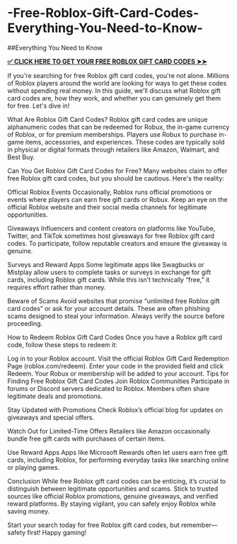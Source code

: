 # -Free-Roblox-Gift-Card-Codes-Everything-You-Need-to-Know-
##Everything You Need to Know

**[✅ CLICK HERE TO GET YOUR FREE ROBLOX GIFT CARD CODES ➤➤](https://myusoffer.xyz/all-gift-card-2/)**

If you're searching for free Roblox gift card codes, you're not alone. Millions of Roblox players around the world are looking for ways to get these codes without spending real money. In this guide, we'll discuss what Roblox gift card codes are, how they work, and whether you can genuinely get them for free. Let's dive in!

What Are Roblox Gift Card Codes? Roblox gift card codes are unique alphanumeric codes that can be redeemed for Robux, the in-game currency of Roblox, or for premium memberships. Players use Robux to purchase in-game items, accessories, and experiences. These codes are typically sold in physical or digital formats through retailers like Amazon, Walmart, and Best Buy.

Can You Get Roblox Gift Card Codes for Free? Many websites claim to offer free Roblox gift card codes, but you should be cautious. Here's the reality:

Official Roblox Events Occasionally, Roblox runs official promotions or events where players can earn free gift cards or Robux. Keep an eye on the official Roblox website and their social media channels for legitimate opportunities.

Giveaways Influencers and content creators on platforms like YouTube, Twitter, and TikTok sometimes host giveaways for free Roblox gift card codes. To participate, follow reputable creators and ensure the giveaway is genuine.

Surveys and Reward Apps Some legitimate apps like Swagbucks or Mistplay allow users to complete tasks or surveys in exchange for gift cards, including Roblox gift cards. While this isn’t technically “free,” it requires effort rather than money.

Beware of Scams Avoid websites that promise “unlimited free Roblox gift card codes” or ask for your account details. These are often phishing scams designed to steal your information. Always verify the source before proceeding.

How to Redeem Roblox Gift Card Codes Once you have a Roblox gift card code, follow these steps to redeem it:

Log in to your Roblox account. Visit the official Roblox Gift Card Redemption Page (roblox.com/redeem). Enter your code in the provided field and click Redeem. Your Robux or membership will be added to your account. Tips for Finding Free Roblox Gift Card Codes Join Roblox Communities Participate in forums or Discord servers dedicated to Roblox. Members often share legitimate deals and promotions.

Stay Updated with Promotions Check Roblox’s official blog for updates on giveaways and special offers.

Watch Out for Limited-Time Offers Retailers like Amazon occasionally bundle free gift cards with purchases of certain items.

Use Reward Apps Apps like Microsoft Rewards often let users earn free gift cards, including Roblox, for performing everyday tasks like searching online or playing games.

Conclusion While free Roblox gift card codes can be enticing, it’s crucial to distinguish between legitimate opportunities and scams. Stick to trusted sources like official Roblox promotions, genuine giveaways, and verified reward platforms. By staying vigilant, you can safely enjoy Roblox while saving money.

Start your search today for free Roblox gift card codes, but remember—safety first! Happy gaming!
